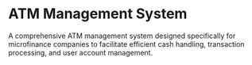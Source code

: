 # ATM Management System
 A comprehensive ATM management system designed specifically for microfinance companies to facilitate efficient cash handling, transaction processing, and user account management.
